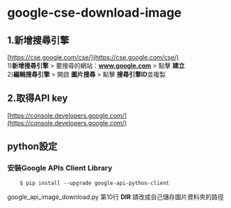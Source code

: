 # google-cse-download-image

## 1.新增搜尋引擎
[https://cse.google.com/cse/](https://cse.google.com/cse/)<br />
1)**新增搜尋引擎** > 要搜尋的網站：**www.google.com** > 點擊 **建立** <br>
2)**編輯搜尋引擎** > 開啟 **圖片搜尋** > 點擊 **搜尋引擎ID**並複製  <br>

## 2.取得API key
[https://console.developers.google.com/](https://console.developers.google.com/)<br />

## python設定
### 安裝Google APIs Client Library
		$ pip install --upgrade google-api-python-client

google_api_image_download.py 第10行 **DIR** 請改成自己儲存圖片資料夾的路徑

